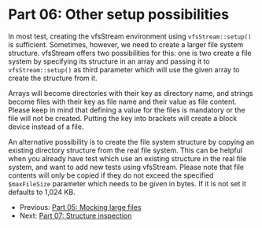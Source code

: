 Part 06: Other setup possibilities
==================================

In most test, creating the vfsStream environment using `vfsStream::setup()` is
sufficient. Sometimes, however, we need to create a larger file system structure.
vfsStream offers two possibilities for this: one is two create a file system by
specifying its structure in an array and passing it to `vfsStream::setup()` as
third parameter which will use the given array to create the structure from it.

Arrays will become directories with their key as directory name, and strings
become files with their key as file name and their value as file content. Please
keep in mind that defining a value for the files is mandatory or the file will
not be created. Putting the key into brackets will create a block device instead
of a file.

An alternative possibility is to create the file system structure by copying an
existing directory structure from the real file system. This can be helpful when
you already have test which use an existing structure in the real file system,
and want to add new tests using vfsStream. Please note that file contents will
only be copied if they do not exceed the specified `$maxFileSize` parameter
which needs to be given in bytes. If it is not set it defaults to 1,024 KB.

* Previous: [Part 05: Mocking large files](https://github.com/bovigo/vfs-stream-examples/tree/master/src/part05)
* Next: [Part 07: Structure inspection](https://github.com/bovigo/vfs-stream-examples/tree/master/src/part07)
